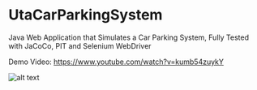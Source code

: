 # UtaCarParkingSystem
Java Web Application that Simulates a Car Parking System, Fully Tested with JaCoCo, PIT and Selenium WebDriver


Demo Video: https://www.youtube.com/watch?v=kumb54zuykY


![alt text](https://drive.google.com/file/d/1-vSout15BtTJLvJdtWrhlBhCe9SB3G1_/view)
